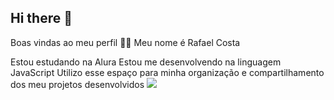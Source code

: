 ## Hi there 👋

Boas vindas ao meu perfil 💙💙
Meu nome é Rafael Costa

Estou estudando na Alura
Estou me desenvolvendo na linguagem JavaScript
Utilizo esse espaço para minha organização e compartilhamento dos meu projetos desenvolvidos
![](https://media.tenor.com/mZpCvds8MWYAAAAM/brquiado-bluezao.gif)

